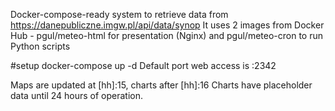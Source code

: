 Docker-compose-ready system to retrieve data from https://danepubliczne.imgw.pl/api/data/synop
It uses 2 images from Docker Hub - pgul/meteo-html for presentation (Nginx) and pgul/meteo-cron to run Python scripts

#setup
docker-compose up -d
Default port web access is :2342

Maps are updated at [hh]:15, charts after [hh]:16
Charts have placeholder data until 24 hours of operation.
